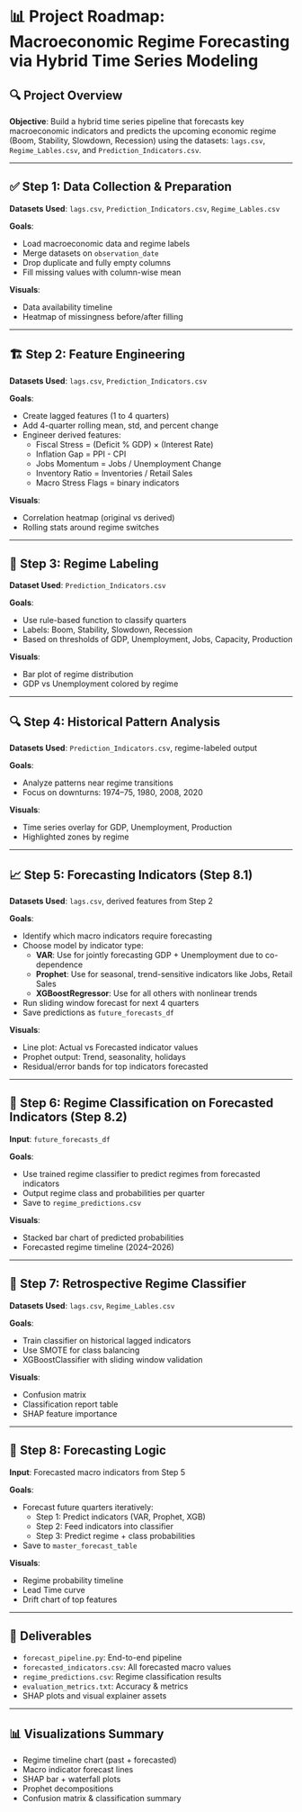 # 📊 Project Roadmap: Macroeconomic Regime Forecasting via Hybrid Time Series Modeling

## 🔍 Project Overview
**Objective**: Build a hybrid time series pipeline that forecasts key macroeconomic indicators and predicts the upcoming economic regime (Boom, Stability, Slowdown, Recession) using the datasets: `lags.csv`, `Regime_Lables.csv`, and `Prediction_Indicators.csv`.

---

## ✅ Step 1: Data Collection & Preparation
**Datasets Used**: `lags.csv`, `Prediction_Indicators.csv`, `Regime_Lables.csv`

**Goals**:
- Load macroeconomic data and regime labels
- Merge datasets on `observation_date`
- Drop duplicate and fully empty columns
- Fill missing values with column-wise mean

**Visuals**:
- Data availability timeline
- Heatmap of missingness before/after filling

---

## 🏗️ Step 2: Feature Engineering
**Datasets Used**: `lags.csv`, `Prediction_Indicators.csv`

**Goals**:
- Create lagged features (1 to 4 quarters)
- Add 4-quarter rolling mean, std, and percent change
- Engineer derived features:
  - Fiscal Stress = (Deficit % GDP) × (Interest Rate)
  - Inflation Gap = PPI - CPI
  - Jobs Momentum = Jobs / Unemployment Change
  - Inventory Ratio = Inventories / Retail Sales
  - Macro Stress Flags = binary indicators

**Visuals**:
- Correlation heatmap (original vs derived)
- Rolling stats around regime switches

---

## 🧠 Step 3: Regime Labeling
**Dataset Used**: `Prediction_Indicators.csv`

**Goals**:
- Use rule-based function to classify quarters
- Labels: Boom, Stability, Slowdown, Recession
- Based on thresholds of GDP, Unemployment, Jobs, Capacity, Production

**Visuals**:
- Bar plot of regime distribution
- GDP vs Unemployment colored by regime

---

## 🔍 Step 4: Historical Pattern Analysis
**Datasets Used**: `Prediction_Indicators.csv`, regime-labeled output

**Goals**:
- Analyze patterns near regime transitions
- Focus on downturns: 1974–75, 1980, 2008, 2020

**Visuals**:
- Time series overlay for GDP, Unemployment, Production
- Highlighted zones by regime

---

## 📈 Step 5: Forecasting Indicators (Step 8.1)
**Datasets Used**: `lags.csv`, derived features from Step 2

**Goals**:
- Identify which macro indicators require forecasting
- Choose model by indicator type:
  - **VAR**: Use for jointly forecasting GDP + Unemployment due to co-dependence
  - **Prophet**: Use for seasonal, trend-sensitive indicators like Jobs, Retail Sales
  - **XGBoostRegressor**: Use for all others with nonlinear trends
- Run sliding window forecast for next 4 quarters
- Save predictions as `future_forecasts_df`

**Visuals**:
- Line plot: Actual vs Forecasted indicator values
- Prophet output: Trend, seasonality, holidays
- Residual/error bands for top indicators forecasted

---

## 🧩 Step 6: Regime Classification on Forecasted Indicators (Step 8.2)
**Input**: `future_forecasts_df`

**Goals**:
- Use trained regime classifier to predict regimes from forecasted indicators
- Output regime class and probabilities per quarter
- Save to `regime_predictions.csv`

**Visuals**:
- Stacked bar chart of predicted probabilities
- Forecasted regime timeline (2024–2026)

---

## 🤖 Step 7: Retrospective Regime Classifier
**Datasets Used**: `lags.csv`, `Regime_Lables.csv`

**Goals**:
- Train classifier on historical lagged indicators
- Use SMOTE for class balancing
- XGBoostClassifier with sliding window validation

**Visuals**:
- Confusion matrix
- Classification report table
- SHAP feature importance

---

## 📅 Step 8: Forecasting Logic
**Input**: Forecasted macro indicators from Step 5

**Goals**:
- Forecast future quarters iteratively:
  - Step 1: Predict indicators (VAR, Prophet, XGB)
  - Step 2: Feed indicators into classifier
  - Step 3: Predict regime + class probabilities
- Save to `master_forecast_table`

**Visuals**:
- Regime probability timeline
- Lead Time curve
- Drift chart of top features

---

## 📌 Deliverables
- `forecast_pipeline.py`: End-to-end pipeline
- `forecasted_indicators.csv`: All forecasted macro values
- `regime_predictions.csv`: Regime classification results
- `evaluation_metrics.txt`: Accuracy & metrics
- SHAP plots and visual explainer assets

---

## 📊 Visualizations Summary
- Regime timeline chart (past + forecasted)
- Macro indicator forecast lines
- SHAP bar + waterfall plots
- Prophet decompositions
- Confusion matrix & classification summary


